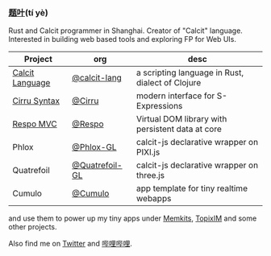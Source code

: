### [题叶](http://tiye.me/)(tí yè)

Rust and Calcit programmer in Shanghai. Creator of "Calcit" language. Interested in building web based tools and exploring FP for Web UIs.

| Project                                    | org                                                           | desc                                             |
| ------------------------------------------ | ------------------------------------------------------------- | ------------------------------------------------ |
| [Calcit Language](http://calcit-lang.org/) | [@calcit-lang](http://github.com/calcit-lang)                 | a scripting language in Rust, dialect of Clojure |
| [Cirru Syntax](http://cirru.org/)          | [@Cirru](http://github.com/Cirru/)                            | modern interface for S-Expressions               |
| [Respo MVC](http://respo-mvc.org/)         | [@Respo](http://github.com/Respo/)                            | Virtual DOM library with persistent data at core |
| Phlox                                      | [@Phlox-GL](http://github.com/Phlox-GL/)                      | calcit-js declarative wrapper on PIXI.js         |
| Quatrefoil                                 | [@Quatrefoil-GL](https://github.com/Quatrefoil-GL/quatrefoil) | calcit-js declarative wrapper on three.js        |
| Cumulo                                     | [@Cumulo](https://github.com/Cumulo/)                         | app template for tiny realtime webapps           |

and use them to power up my tiny apps under [Memkits](https://github.com/Memkits/), [TopixIM](https://github.com/TopixIM/) and some other projects.

Also find me on [Twitter](https://twitter.com/tiyecirru) and [哔哩哔哩](https://space.bilibili.com/14227306/video).

